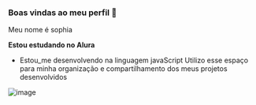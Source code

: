 ### Boas vindas ao meu perfil 💙

Meu nome é sophia 

**Estou estudando no Alura**
- Estou_me desenvolvendo na linguagem javaScript
 Utilizo esse espaço para minha organização e compartilhamento dos meus projetos desenvolvidos

![image](https://github.com/user-attachments/assets/51d62172-90fd-4e97-8476-20f46fe3da77)
